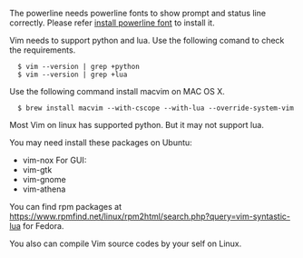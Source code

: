 The powerline needs powerline fonts to show prompt and status line correctly. Please refer [install powerline font](https://blog.happynavy.tk/powerline-shell-vim/) to install it.

Vim needs to support python and lua. Use the following comand to check the requirements.
```
  $ vim --version | grep +python
  $ vim --version | grep +lua
```

Use the following command install macvim on MAC OS X.
```
  $ brew install macvim --with-cscope --with-lua --override-system-vim
```

Most Vim on linux has supported python. But it may not support lua.

You may need install these packages on Ubuntu:
  * vim-nox
  For GUI:
  * vim-gtk
  * vim-gnome
  * vim-athena

You can find rpm packages at <https://www.rpmfind.net/linux/rpm2html/search.php?query=vim-syntastic-lua> for Fedora.

You also can compile Vim source codes by your self on Linux.


